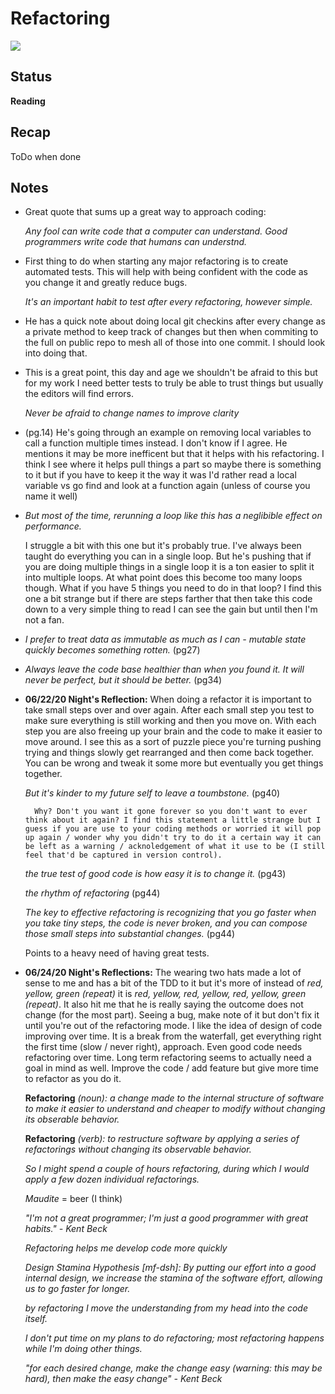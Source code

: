 # Refactoring
![](https://trello-attachments.s3.amazonaws.com/571faf90b064481105918013/381x499/831b674fcbb9899afad8cd81b8f82778/41LBzpPXCOL._SX379_BO1%2C204%2C203%2C200_.jpg)

## Status
**Reading**

## Recap
ToDo when done

## Notes
- Great quote that sums up a great way to approach coding:

    *Any fool can write code that a computer can understand. Good programmers write code that humans can understnd.*

- First thing to do when starting any major refactoring is to create automated tests. This will help with being confident with the code as you change it and greatly reduce bugs.

    *It's an important habit to test after every refactoring, however simple.*

- He has a quick note about doing local git checkins after every change as a private method to keep track of changes but then when commiting to the full on public repo to mesh all of those into one commit. I should look into doing that.

- This is a great point, this day and age we shouldn't be afraid to this but for my work I need better tests to truly be able to trust things but usually the editors will find errors. 

    *Never be afraid to change names to improve clarity*

- (pg.14) He's going through an example on removing local variables to call a function multiple times instead. I don't know if I agree. He mentions it may be more inefficent but that it helps with his refactoring. I think I see where it helps pull things a part so maybe there is something to it but if you have to keep it the way it was I'd rather read a local variable vs go find and look at a function again (unless of course you name it well)

- *But most of the time, rerunning a loop like this has a neglibible effect on performance.*

    I struggle a bit with this one but it's probably true. I've always been taught do everything you can in a single loop. But he's pushing that if you are doing multiple things in a single loop it is a ton easier to split it into multiple loops. At what point does this become too many loops though. What if you have 5 things you need to do in that loop? I find this one a bit strange but if there are steps farther that then take this code down to a very simple thing to read I can see the gain but until then I'm not a fan.

- *I prefer to treat data as immutable as much as I can - mutable state quickly becomes something rotten.* (pg27)

- *Always leave the code base healthier than when you found it. It will never be perfect, but it should be better.* (pg34)

- **06/22/20 Night's Reflection:** When doing a refactor it is important to take small steps over and over again. After each small step you test to make sure everything is still working and then you move on. With each step you are also freeing up your brain and the code to make it easier to move around. I see this as a sort of puzzle piece you're turning pushing trying and things slowly get rearranged and then come back together. You can be wrong and tweak it some more but eventually you get things together.

    *But it's kinder to my future self to leave a toumbstone.* (pg40)
        
        Why? Don't you want it gone forever so you don't want to ever think about it again? I find this statement a little strange but I guess if you are use to your coding methods or worried it will pop up again / wonder why you didn't try to do it a certain way it can be left as a warning / acknoledgement of what it use to be (I still feel that'd be captured in version control).
    
    *the true test of good code is how easy it is to change it.* (pg43)
    
    *the rhythm of refactoring* (pg44)

    *The key to effective refactoring is recognizing that you go faster when you take tiny steps, the code is never broken, and you can compose those small steps into substantial changes.* (pg44)

    Points to a heavy need of having great tests.

- **06/24/20 Night's Reflections:** The wearing two hats made a lot of sense to me and has a bit of the TDD to it but it's more of instead of *red, yellow, green (repeat)* it is *red, yellow, red, yellow, red, yellow, green (repeat)*. It also hit me that he is really saying the outcome does not change (for the most part). Seeing a bug, make note of it but don't fix it until you're out of the refactoring mode. I like the idea of design of code improving over time. It is a break from the waterfall, get everything right the first time (slow / never right), approach. Even good code needs refactoring over time. Long term refactoring seems to actually need a goal in mind as well. Improve the code / add feature but give more time to refactor as you do it.

    **Refactoring** *(noun): a change made to the internal structure of software to make it easier to understand and cheaper to modify without changing its obserable behavior.*

    **Refactoring** *(verb): to restructure software by applying a series of refactorings without changing its observable behavior.*

    *So I might spend a couple of hours refactoring, during which I would apply a few dozen individual refactorings.*

    *Maudite* = beer (I think)

    *"I'm not a great programmer; I'm just a good programmer with great habits." - Kent Beck*

    *Refactoring helps me develop code more quickly*

    *Design Stamina Hypothesis [mf-dsh]: By putting our effort into a good internal design, we increase the stamina of the software effort, allowing us to go faster for longer.*

    *by refactoring I move the understanding from my head into the code itself.*

    *I don't put time on my plans to do refactoring; most refactoring happens while I'm doing other things.*

    *"for each desired change, make the change easy (warning: this may be hard), then make the easy change" - Kent Beck*

